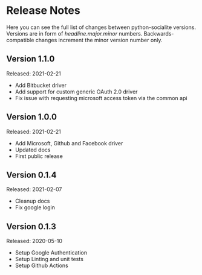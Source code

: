 Release Notes
=============

Here you can see the full list of changes between python-socialite versions.
Versions are in form of *headline.major.minor* numbers.
Backwards-compatible changes increment the minor version number only.

Version 1.1.0
-------------
Released: 2021-02-21

-   Add Bitbucket driver
-   Add support for custom generic OAuth 2.0 driver
-   Fix issue with requesting microsoft access token via the common api

Version 1.0.0
-------------
Released: 2021-02-21

-   Add Microsoft, Github and Facebook driver
-   Updated docs
-   First public release

Version 0.1.4
-------------
Released: 2021-02-07

-   Cleanup docs
-   Fix google login

Version 0.1.3
-------------
Released: 2020-05-10

-   Setup Google Authentication
-   Setup Linting and unit tests
-   Setup Github Actions
